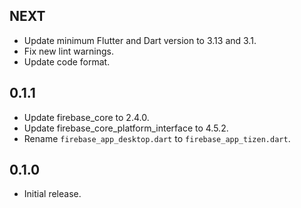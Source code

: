 ## NEXT

* Update minimum Flutter and Dart version to 3.13 and 3.1.
* Fix new lint warnings.
* Update code format.

## 0.1.1

* Update firebase_core to 2.4.0.
* Update firebase_core_platform_interface to 4.5.2.
* Rename `firebase_app_desktop.dart` to `firebase_app_tizen.dart`.

## 0.1.0

* Initial release.

